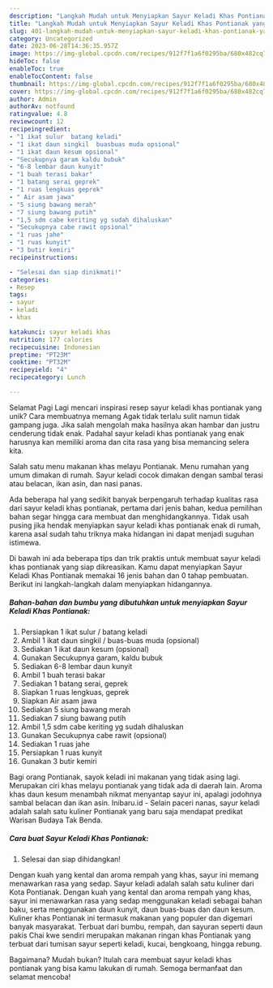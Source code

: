 ```yaml
---
description: "Langkah Mudah untuk Menyiapkan Sayur Keladi Khas Pontianak yang Lezat"
title: "Langkah Mudah untuk Menyiapkan Sayur Keladi Khas Pontianak yang Lezat"
slug: 401-langkah-mudah-untuk-menyiapkan-sayur-keladi-khas-pontianak-yang-lezat
category: Uncategorized
date: 2023-06-28T14:36:35.957Z
image: https://img-global.cpcdn.com/recipes/912f7f1a6f0295ba/680x482cq70/sayur-keladi-khas-pontianak-foto-resep-utama.jpg
hideToc: false
enableToc: true
enableTocContent: false
thumbnail: https://img-global.cpcdn.com/recipes/912f7f1a6f0295ba/680x482cq70/sayur-keladi-khas-pontianak-foto-resep-utama.jpg
cover: https://img-global.cpcdn.com/recipes/912f7f1a6f0295ba/680x482cq70/sayur-keladi-khas-pontianak-foto-resep-utama.jpg
author: Admin
authorAv: notfound
ratingvalue: 4.8
reviewcount: 12
recipeingredient:
- "1 ikat sulur  batang keladi"
- "1 ikat daun singkil  buasbuas muda opsional"
- "1 ikat daun kesum opsional"
- "Secukupnya garam kaldu bubuk"
- "6-8 lembar daun kunyit"
- "1 buah terasi bakar"
- "1 batang serai geprek"
- "1 ruas lengkuas geprek"
- " Air asam jawa"
- "5 siung bawang merah"
- "7 siung bawang putih"
- "1,5 sdm cabe keriting yg sudah dihaluskan"
- "Secukupnya cabe rawit opsional"
- "1 ruas jahe"
- "1 ruas kunyit"
- "3 butir kemiri"
recipeinstructions:

- "Selesai dan siap dinikmati!"
categories:
- Resep
tags:
- sayur
- keladi
- khas

katakunci: sayur keladi khas 
nutrition: 177 calories
recipecuisine: Indonesian
preptime: "PT23M"
cooktime: "PT32M"
recipeyield: "4"
recipecategory: Lunch

---
```



Selamat Pagi Lagi mencari inspirasi resep sayur keladi khas pontianak yang unik? Cara membuatnya memang Agak tidak terlalu sulit namun tidak gampang juga. Jika salah mengolah maka hasilnya akan hambar dan justru cenderung tidak enak. Padahal sayur keladi khas pontianak yang enak harusnya kan memiliki aroma dan cita rasa yang bisa memancing selera kita.


Salah satu menu makanan khas melayu Pontianak. Menu rumahan yang umum dimakan di rumah. Sayur keladi cocok dimakan dengan sambal terasi atau belacan, ikan asin, dan nasi panas.

Ada beberapa hal yang sedikit banyak berpengaruh terhadap kualitas rasa dari sayur keladi khas pontianak, pertama dari jenis bahan, kedua pemilihan bahan segar hingga cara membuat dan menghidangkannya. Tidak usah pusing jika hendak menyiapkan sayur keladi khas pontianak enak di rumah, karena asal sudah tahu triknya maka hidangan ini dapat menjadi suguhan istimewa.


Di bawah ini ada beberapa tips dan trik praktis untuk membuat sayur keladi khas pontianak yang siap dikreasikan. Kamu dapat menyiapkan Sayur Keladi Khas Pontianak memakai 16 jenis bahan dan 0 tahap pembuatan. Berikut ini langkah-langkah dalam menyiapkan hidangannya.

<!--inarticleads1-->

##### Bahan-bahan dan bumbu yang dibutuhkan untuk menyiapkan Sayur Keladi Khas Pontianak:

1. Persiapkan 1 ikat sulur / batang keladi
1. Ambil 1 ikat daun singkil / buas-buas muda (opsional)
1. Sediakan 1 ikat daun kesum (opsional)
1. Gunakan Secukupnya garam, kaldu bubuk
1. Sediakan 6-8 lembar daun kunyit
1. Ambil 1 buah terasi bakar
1. Sediakan 1 batang serai, geprek
1. Siapkan 1 ruas lengkuas, geprek
1. Siapkan  Air asam jawa
1. Sediakan 5 siung bawang merah
1. Sediakan 7 siung bawang putih
1. Ambil 1,5 sdm cabe keriting yg sudah dihaluskan
1. Gunakan Secukupnya cabe rawit (opsional)
1. Sediakan 1 ruas jahe
1. Persiapkan 1 ruas kunyit
1. Gunakan 3 butir kemiri


Bagi orang Pontianak, sayok keladi ini makanan yang tidak asing lagi. Merupakan ciri khas melayu pontianak yang tidak ada di daerah lain. Aroma khas daun kesum menambah nikmat menyantap sayur ini, apalagi jodohnya sambal belacan dan ikan asin. Inibaru.id - Selain paceri nanas, sayur keladi adalah salah satu kuliner Pontianak yang baru saja mendapat predikat Warisan Budaya Tak Benda. 

<!--inarticleads2-->

##### Cara buat Sayur Keladi Khas Pontianak:


1. Selesai dan siap dihidangkan!

Dengan kuah yang kental dan aroma rempah yang khas, sayur ini memang menawarkan rasa yang sedap. Sayur keladi adalah salah satu kuliner dari Kota Pontianak. Dengan kuah yang kental dan aroma rempah yang khas, sayur ini menawarkan rasa yang sedap menggunakan keladi sebagai bahan baku, serta menggunakan daun kunyit, daun buas-buas dan daun kesum. Kuliner khas Pontianak ini termasuk makanan yang populer dan digemari banyak masyarakat. Terbuat dari bumbu, rempah, dan sayuran seperti daun pakis Chai kwe sendiri merupakan makanan ringan khas Pontianak yang terbuat dari tumisan sayur seperti keladi, kucai, bengkoang, hingga rebung. 

Bagaimana? Mudah bukan? Itulah cara membuat sayur keladi khas pontianak yang bisa kamu lakukan di rumah. Semoga bermanfaat dan selamat mencoba!
